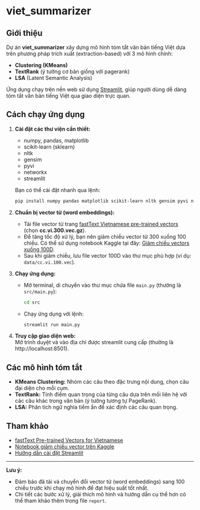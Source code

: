 # viet_summarizer

## Giới thiệu
Dự án **viet_summarizer** xây dựng mô hình tóm tắt văn bản tiếng Việt dựa trên phương pháp trích xuất (extraction-based) với 3 mô hình chính:
- **Clustering (KMeans)**
- **TextRank** (ý tưởng cơ bản giống với pagerank)
- **LSA** (Latent Semantic Analysis)

Ứng dụng chạy trên nền web sử dụng [Streamlit](https://streamlit.io/), giúp người dùng dễ dàng tóm tắt văn bản tiếng Việt qua giao diện trực quan.

## Cách chạy ứng dụng
1. **Cài đặt các thư viện cần thiết:**
   - numpy, pandas, matplotlib
   - scikit-learn (sklearn)
   - nltk
   - gensim
   - pyvi
   - networkx
   - streamlit

   Bạn có thể cài đặt nhanh qua lệnh:
   ```sh
   pip install numpy pandas matplotlib scikit-learn nltk gensim pyvi networkx streamlit
   ```

2. **Chuẩn bị vector từ (word embeddings):**
   - Tải file vector từ trang [fastText Vietnamese pre-trained vectors](https://fasttext.cc/docs/en/crawl-vectors.html) (chọn **cc.vi.300.vec.gz**).
   - Để tăng tốc độ xử lý, bạn nên giảm chiều vector từ 300 xuống 100 chiều. Có thể sử dụng notebook Kaggle tại đây: [Giảm chiều vectors xuống 100D](https://www.kaggle.com/code/thonghutin/gi-m-chi-u/output).
   - Sau khi giảm chiều, lưu file vector 100D vào thư mục phù hợp (ví dụ: `data/cc.vi.100.vec`).

3. **Chạy ứng dụng:**
   - Mở terminal, di chuyển vào thư mục chứa file `main.py` (thường là `src/main.py`):
     ```sh
     cd src
     ```
   - Chạy ứng dụng với lệnh:
     ```sh
     streamlit run main.py
     ```

4. **Truy cập giao diện web:**  
   Mở trình duyệt và vào địa chỉ được streamlit cung cấp (thường là http://localhost:8501).

## Các mô hình tóm tắt
- **KMeans Clustering:** Nhóm các câu theo đặc trưng nội dung, chọn câu đại diện cho mỗi cụm.
- **TextRank:** Tính điểm quan trọng của từng câu dựa trên mối liên hệ với các câu khác trong văn bản (ý tưởng tương tự PageRank).
- **LSA:** Phân tích ngữ nghĩa tiềm ẩn để xác định các câu quan trọng.

## Tham khảo
- [fastText Pre-trained Vectors for Vietnamese](https://fasttext.cc/docs/en/crawl-vectors.html)
- [Notebook giảm chiều vector trên Kaggle](https://www.kaggle.com/code/thonghutin/gi-m-chi-u/output)
- [Hướng dẫn cài đặt Streamlit](https://docs.streamlit.io/library/get-started/installation)

---

**Lưu ý:**  
- Đảm bảo đã tải và chuyển đổi vector từ (word embeddings) sang 100 chiều trước khi chạy mô hình để đạt hiệu suất tốt nhất.
- Chi tiết các bước xử lý, giải thích mô hình và hướng dẫn cụ thể hơn có thể tham khảo thêm trong file `report`.
